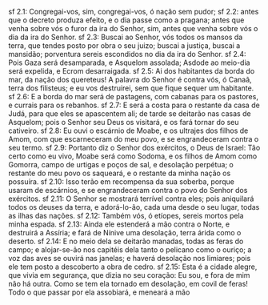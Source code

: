 sf 2.1: Congregai-vos, sim, congregai-vos, ó nação sem pudor;
sf 2.2: antes que o decreto produza efeito, e o dia passe como a pragana; antes que venha sobre vós o furor da ira do Senhor, sim, antes que venha sobre vós o dia da ira do Senhor.
sf 2.3: Buscai ao Senhor, vós todos os mansos da terra, que tendes posto por obra o seu juizo; buscai a justiça, buscai a mansidão; porventura sereis escondidos no dia da ira do Senhor.
sf 2.4: Pois Gaza será desamparada, e Asquelom assolada; Asdode ao meio-dia será expelida, e Ecrom desarraigada.
sf 2.5: Ai dos habitantes da borda do mar, da nação dos quereteus! A palavra do Senhor é contra vós, ó Canaã, terra dos filisteus; e eu vos destruirei, sem que fique sequer um habitante.
sf 2.6: E a borda do mar será de pastagens, com cabanas para os pastores, e currais para os rebanhos.
sf 2.7: E será a costa para o restante da casa de Judá, para que eles se apascentem ali; de tarde se deitarão nas casas de Asquelom; pois o Senhor seu Deus os visitará, e os fará tornar do seu cativeiro.
sf 2.8: Eu ouvi o escárnio de Moabe, e os ultrajes dos filhos de Amom, com que escarneceram do meu povo, e se engrandeceram contra o seu termo.
sf 2.9: Portanto diz o Senhor dos exércitos, o Deus de Israel: Tão certo como eu vivo, Moabe será como Sodoma, e os filhos de Amom como Gomorra, campo de urtigas e poços de sal, e desolação perpétua; o restante do meu povo os saqueará, e o restante da minha nação os possuíra.
sf 2.10: Isso terão em recompensa da sua soberba, porque usaram de escárnios, e se engrandeceram contra o povo do Senhor dos exércitos.
sf 2.11: O Senhor se mostrará terrível contra eles; pois aniquilará todos os deuses da terra, e adorá-lo-ão, cada uma desde o seu lugar, todas as ilhas das nações.
sf 2.12: Também vós, ó etíopes, sereis mortos pela minha espada.
sf 2.13: Ainda ele estenderá a mão contra o Norte, e destruirá a Assíria; e fará de Nínive uma desolação, terra árida como o deserto.
sf 2.14: E no meio dela se deitarão manadas, todas as feras do campo; e alojar-se-ão nos capitéis dela tanto o pelicano como o ouriço; a voz das aves se ouvirá nas janelas; e haverá desolação nos limiares; pois ele tem posto a descoberto a obra de cedro.
sf 2.15: Esta é a cidade alegre, que vivia em segurança, que dizia no seu coração: Eu sou, e fora de mim não há outra. Como se tem ela tornado em desolação, em covil de feras! Todo o que passar por ela assobiará, e meneará a mão
